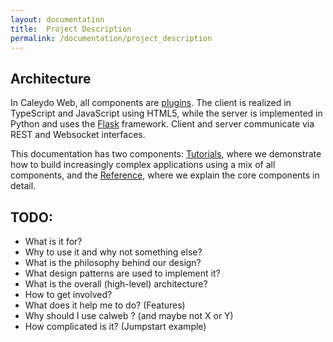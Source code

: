 ```yaml
---
layout: documentation
title:  Project Description
permalink: /documentation/project_description
---
```


## Architecture

In Caleydo Web, all components are [plugins](plugin_mechanism). The client is realized in TypeScript and JavaScript using HTML5, while the server is implemented in Python and uses the [Flask](http://flask.pocoo.org/) framework. Client and server communicate via REST and Websocket interfaces. 

This documentation has two components: [Tutorials](tutorial), where we demonstrate how to build increasingly complex applications using a mix of all components, and the [Reference](reference), where we explain the core components in detail. 

## TODO:

 * What is it for?
 * Why to use it and why not something else?
 * What is the philosophy behind our design?
 * What design patterns are used to implement it?
 * What is the overall (high-level) architecture?
 * How to get involved?
 * What does it help me to do? (Features)
 * Why should I use calweb ? (and maybe not X or Y)
 * How complicated is it? (Jumpstart example)
